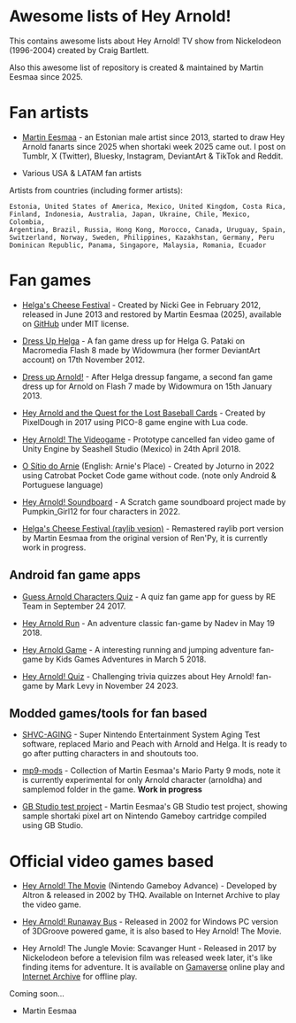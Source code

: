 # Awesome lists of Hey Arnold!

This contains awesome lists about Hey Arnold! TV show from Nickelodeon (1996-2004) created by Craig Bartlett.

Also this awesome list of repository is created & maintained by Martin Eesmaa since 2025.

# Fan artists

- [Martin Eesmaa](https://linktr.ee/martineesmaa) - an Estonian male artist since 2013, started to draw Hey Arnold fanarts since 2025 when shortaki week 2025 came out. I post on Tumblr, X (Twitter), Bluesky, Instagram, DeviantArt & TikTok and Reddit.

- Various USA & LATAM fan artists

Artists from countries (including former artists):

```
Estonia, United States of America, Mexico, United Kingdom, Costa Rica,
Finland, Indonesia, Australia, Japan, Ukraine, Chile, Mexico, Colombia,
Argentina, Brazil, Russia, Hong Kong, Morocco, Canada, Uruguay, Spain,
Switzerland, Norway, Sweden, Philippines, Kazakhstan, Germany, Peru 
Dominican Republic, Panama, Singapore, Malaysia, Romania, Ecuador
```

# Fan games

- [Helga's Cheese Festival](https://martineesmaa.itch.io/hahcf) - Created by Nicki Gee in February 2012, released in June 2013 and restored by Martin Eesmaa (2025), available on [GitHub](https://github.com/MartinEesmaa/HAHCF) under MIT license.

- [Dress Up Helga](https://flashmuseum.org/dress-up-helga/) - A fan game dress up for Helga G. Pataki on Macromedia Flash 8 made by Widowmura (her former DeviantArt account) on 17th November 2012.

- [Dress up Arnold!](https://flashmuseum.org/dressup-arnold/) - After Helga dressup fangame, a second fan game dress up for Arnold on Flash 7 made by Widowmura on 15th January 2013.

- [Hey Arnold and the Quest for the Lost Baseball Cards](https://lexaloffle.com/bbs/?tid=29417) - Created by PixelDough in 2017 using PICO-8 game engine with Lua code.

- [Hey Arnold! The Videogame](https://www.youtube.com/watch?v=oDgQC3P3cvA) - Prototype cancelled fan video game of Unity Engine by Seashell Studio (Mexico) in 24th April 2018.

- [O Sítio do Arnie](https://joturno.itch.io/arnie-ataca-novamente) (English: Arnie's Place) - Created by Joturno in 2022 using Catrobat Pocket Code game without code. (note only Android & Portuguese language)

- [Hey Arnold! Soundboard](https://scratch.mit.edu/projects/667333155/) - A Scratch game soundboard project made by Pumpkin_Girl12 for four characters in 2022.

- [Helga's Cheese Festival (raylib vesion)](https://github.com/MartinEesmaa/hahcf-raylib) - Remastered raylib port version by Martin Eesmaa from the original version of Ren'Py, it is currently work in progress.

## Android fan game apps

- [Guess Arnold Characters Quiz](https://apkpure.com/guess-arnold-characters-quiz/com.reteam.guessarnoldcharactersquiz) - A quiz fan game app for guess by RE Team in September 24 2017.

- [Hey Arnold Run](https://apkpure.com/hey-arnold-run/rush.game.jungle.hey.run) - An adventure classic fan-game by Nadev in May 19 2018.

- [Hey Arnold Game](https://apkpure.com/hey-arnold-game/com.heyarnold.runokil) - A interesting running and jumping adventure fan-game by Kids Games Adventures in March 5 2018.

- [Hey Arnold! Quiz](https://apkpure.com/hey-arnold-quiz/com.donabel.heyarnoldquiz) - Challenging trivia quizzes about Hey Arnold! fan-game by Mark Levy in November 24 2023.

## Modded games/tools for fan based

- [SHVC-AGING](https://github.com/MartinEesmaa/SHVC-AGING) - Super Nintendo Entertainment System Aging Test software, replaced Mario and Peach with Arnold and Helga. It is ready to go after putting characters in and shoutouts too.

- [mp9-mods](https://github.com/MartinEesmaa/mp9-mods/) - Collection of Martin Eesmaa's Mario Party 9 mods, note it is currently experimental for only Arnold character (arnoldha) and samplemod folder in the game. **Work in progress**

- [GB Studio test project](https://github.com/MartinEesmaa/testgbprj) - Martin Eesmaa's GB Studio test project, showing sample shortaki pixel art on Nintendo Gameboy cartridge compiled using GB Studio.

# Official video games based

- [Hey Arnold! The Movie](https://archive.org/details/heyarnold_gba) (Nintendo Gameboy Advance) - Developed by Altron & released in 2002 by THQ. Available on Internet Archive to play the video game.

- [Hey Arnold! Runaway Bus](https://archive.org/details/en_heyarnoldrgame_nick) - Released in 2002 for Windows PC version of 3DGroove powered game, it is also based to Hey Arnold! The Movie.

- Hey Arnold! The Jungle Movie: Scavanger Hunt - Released in 2017 by Nickelodeon before a television film was released week later, it's like finding items for adventure. It is available on [Gamaverse](https://gamaverse.com/hey-arnold-the-jungle-movie-scavenger-hunt-game/) online play and [Internet Archive](https://archive.org/details/hatjmsh-html5) for offline play.

Coming soon...

- Martin Eesmaa